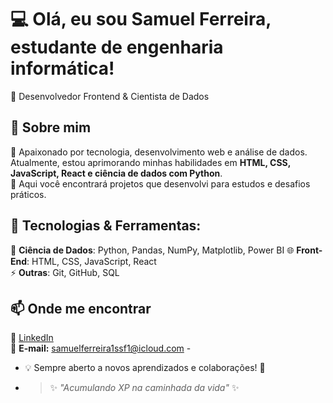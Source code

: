 # 💻 Olá, eu sou Samuel Ferreira, estudante de engenharia informática! 
🔹 Desenvolvedor Frontend & Cientista de Dados 
## 🚀 Sobre mim 
🎯 Apaixonado por tecnologia, desenvolvimento web e análise de dados. 
Atualmente, estou aprimorando minhas habilidades em **HTML, CSS, JavaScript, React e ciência de dados com Python**. <br>
📌 Aqui você encontrará projetos que desenvolvi para estudos e desafios práticos. 
## 🚀 Tecnologias & Ferramentas:
🧠 **Ciência de Dados**: Python, Pandas, NumPy, Matplotlib, Power BI 
🌐 **Front-End**: HTML, CSS, JavaScript, React  
⚡ **Outras**: Git, GitHub, SQL  
## 📫 Onde me encontrar 
🔗 [LinkedIn](https://www.linkedin.com/in/seu-usuario) <br>
📧 **E-mail:** samuelferreira1ssf1@icloud.com -
- 💡 Sempre aberto a novos aprendizados e colaborações! 🚀
- > ✨ *"Acumulando XP na caminhada da vida"* ✨
